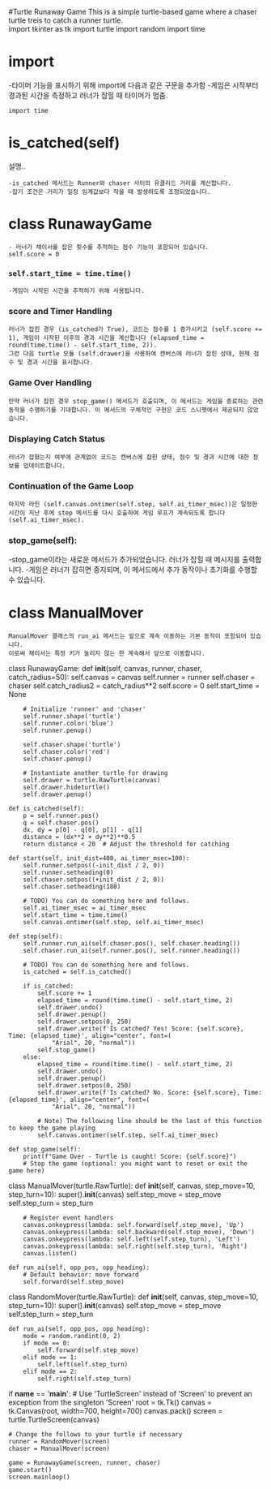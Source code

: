 #Turtle Runaway Game
This is a simple turtle-based game where a chaser turtle treis to catch
a runner turtle.  
import tkinter as tk
import turtle
import random
import time

# import
-타이머 기능을 표시하기 위해 import에 다음과 같은 구문을 추가함
-게임은 시작부터 경과된 시간을 측정하고 러너가 잡힐 때 타이머가 멈춤.
```python3
import time
```
# is_catched(self)
설명..
```python3
-is_catched 메서드는 Runner와 chaser 사이의 유클리드 거리를 계산합니다.
-잡기 조건은 거리가 일정 임계값보다 작을 때 발생하도록 조정되었습니다.
```
# class RunawayGame
```python3
- 러너가 채이서를 잡은 횟수를 추적하는 점수 기능이 포함되어 있습니다.
self.score = 0

```
### `self.start_time = time.time()`
```python3
-게임이 시작된 시간을 추적하기 위해 사용됩니다.
```
### score and Timer Handling
```python3
러너가 잡힌 경우 (is_catched가 True), 코드는 점수를 1 증가시키고 (self.score += 1), 게임이 시작된 이후의 경과 시간을 계산합니다 (elapsed_time = round(time.time() - self.start_time, 2)).
그런 다음 turtle 모듈 (self.drawer)을 사용하여 캔버스에 러너가 잡힌 상태, 현재 점수 및 경과 시간을 표시합니다.
```
### Game Over Handling
```python3
만약 러너가 잡힌 경우 stop_game() 메서드가 호출되며, 이 메서드는 게임을 종료하는 관련 동작을 수행하기를 기대합니다. 이 메서드의 구체적인 구현은 코드 스니펫에서 제공되지 않았습니다.
```
### Displaying Catch Status
```python3
러너가 잡혔는지 여부에 관계없이 코드는 캔버스에 잡힌 상태, 점수 및 경과 시간에 대한 정보를 업데이트합니다.
```
### Continuation of the Game Loop
```python3
마지막 라인 (self.canvas.ontimer(self.step, self.ai_timer_msec))은 일정한 시간이 지난 후에 step 메서드를 다시 호출하여 게임 루프가 계속되도록 합니다 (self.ai_timer_msec).
```
### stop_game(self):
-stop_game이라는 새로운 메서드가 추가되었습니다. 러너가 잡힐 때 메시지를 출력합니다.
-게임은 러너가 잡히면 중지되며, 이 메서드에서 추가 동작이나 초기화를 수행할 수 있습니다.

# class ManualMover
```python3
ManualMover 클래스의 run_ai 메서드는 앞으로 계속 이동하는 기본 동작이 포함되어 있습니다.
이로써 채이서는 특정 키가 눌리지 않는 한 계속해서 앞으로 이동합니다.

```

class RunawayGame:
    def __init__(self, canvas, runner, chaser, catch_radius=50):
        self.canvas = canvas
        self.runner = runner
        self.chaser = chaser
        self.catch_radius2 = catch_radius**2
        self.score = 0
        self.start_time = None

        # Initialize 'runner' and 'chaser'
        self.runner.shape('turtle')
        self.runner.color('blue')
        self.runner.penup()

        self.chaser.shape('turtle')
        self.chaser.color('red')
        self.chaser.penup()

        # Instantiate another turtle for drawing
        self.drawer = turtle.RawTurtle(canvas)
        self.drawer.hideturtle()
        self.drawer.penup()

    def is_catched(self):
        p = self.runner.pos()
        q = self.chaser.pos()
        dx, dy = p[0] - q[0], p[1] - q[1]
        distance = (dx**2 + dy**2)**0.5
        return distance < 20  # Adjust the threshold for catching

    def start(self, init_dist=400, ai_timer_msec=100):
        self.runner.setpos((-init_dist / 2, 0))
        self.runner.setheading(0)
        self.chaser.setpos((+init_dist / 2, 0))
        self.chaser.setheading(180)

        # TODO) You can do something here and follows.
        self.ai_timer_msec = ai_timer_msec
        self.start_time = time.time()
        self.canvas.ontimer(self.step, self.ai_timer_msec)

    def step(self):
        self.runner.run_ai(self.chaser.pos(), self.chaser.heading())
        self.chaser.run_ai(self.runner.pos(), self.runner.heading())

        # TODO) You can do something here and follows.
        is_catched = self.is_catched()

        if is_catched:
            self.score += 1
            elapsed_time = round(time.time() - self.start_time, 2)
            self.drawer.undo()
            self.drawer.penup()
            self.drawer.setpos(0, 250)
            self.drawer.write(f'Is catched? Yes! Score: {self.score}, Time: {elapsed_time}', align="center", font=(
                "Arial", 20, "normal"))
            self.stop_game()
        else:
            elapsed_time = round(time.time() - self.start_time, 2)
            self.drawer.undo()
            self.drawer.penup()
            self.drawer.setpos(0, 250)
            self.drawer.write(f'Is catched? No. Score: {self.score}, Time: {elapsed_time}', align="center", font=(
                "Arial", 20, "normal"))

            # Note) The following line should be the last of this function to keep the game playing
            self.canvas.ontimer(self.step, self.ai_timer_msec)

    def stop_game(self):
        print(f"Game Over - Turtle is caught! Score: {self.score}")
        # Stop the game (optional: you might want to reset or exit the game here)


class ManualMover(turtle.RawTurtle):
    def __init__(self, canvas, step_move=10, step_turn=10):
        super().__init__(canvas)
        self.step_move = step_move
        self.step_turn = step_turn

        # Register event handlers
        canvas.onkeypress(lambda: self.forward(self.step_move), 'Up')
        canvas.onkeypress(lambda: self.backward(self.step_move), 'Down')
        canvas.onkeypress(lambda: self.left(self.step_turn), 'Left')
        canvas.onkeypress(lambda: self.right(self.step_turn), 'Right')
        canvas.listen()

    def run_ai(self, opp_pos, opp_heading):
        # Default behavior: move forward
        self.forward(self.step_move)


class RandomMover(turtle.RawTurtle):
    def __init__(self, canvas, step_move=10, step_turn=10):
        super().__init__(canvas)
        self.step_move = step_move
        self.step_turn = step_turn

    def run_ai(self, opp_pos, opp_heading):
        mode = random.randint(0, 2)
        if mode == 0:
            self.forward(self.step_move)
        elif mode == 1:
            self.left(self.step_turn)
        elif mode == 2:
            self.right(self.step_turn)


if __name__ == '__main__':
    # Use 'TurtleScreen' instead of 'Screen' to prevent an exception from the singleton 'Screen'
    root = tk.Tk()
    canvas = tk.Canvas(root, width=700, height=700)
    canvas.pack()
    screen = turtle.TurtleScreen(canvas)

    # Change the follows to your turtle if necessary
    runner = RandomMover(screen)
    chaser = ManualMover(screen)

    game = RunawayGame(screen, runner, chaser)
    game.start()
    screen.mainloop()
